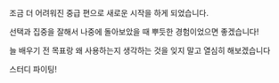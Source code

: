 조금 더 어려워진 중급 편으로 새로운 시작을 하게 되었습니다.

선택과 집중을 잘해서 나중에 돌아보았을 때 뿌듯한 경험이었으면 좋겠습니다!

늘 배우기 전 목표랑 왜 사용하는지 생각하는 것을 잊지 말고 열심히 해보겠습니다

스터디 파이팅!